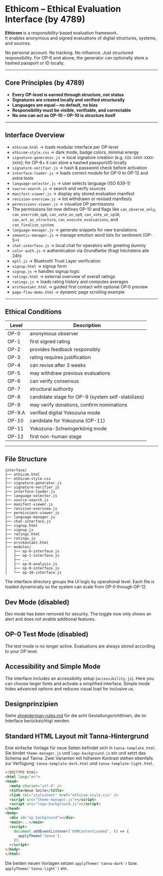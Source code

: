 # Ethicom – Ethical Evaluation Interface (by 4789)

**Ethicom** is a responsibility-based evaluation framework.  
It enables anonymous and signed evaluations of digital structures, systems, and sources.

No personal account. No tracking. No influence.
Just structured responsibility.
For OP-6 and above, the generator can optionally store a hashed passport or ID locally.

---

## Core Principles (by 4789)

- **Every OP-level is earned through structure, not status**
- **Signatures are created locally and verified structurally**
- **Languages are equal – no default, no bias**
- **Responsibility must be visible, verifiable, and correctable**
- **No one can act as OP-10 – OP-10 is structure itself**

---

## Interface Overview

- `ethicom.html` → loads modular interface per OP-level
- `ethicom-style.css` → dark mode, badge colors, minimal energy
- `signature-generator.js` → local signature creation (e.g. `SIG-XXXX-XXXX-XXXX`); for OP-6+ it can store a hashed passport/ID locally
- `signature-verifier.js` → hash & password check before activation
- `interface-loader.js` → loads correct module for OP-0 to OP-12 and extra tools
- `language-selector.js` → user selects language (ISO 639-1)
- `source-search.js` → search and verify sources
- `manifest-viewer.js` → display any stored evaluation manifest
- `revision-overview.js` → list withdrawn or revised manifests
- `permissions-viewer.js` → visualize OP permissions
- The permissions list now defines OP-10 and flags like
  `can_observe_only`, `can_override_op6`, `can_vote_on_op9`,
  `can_vote_on_op10`, `can_act_as_structure`,
  `can_execute_evaluations`, and `can_finalize_system`.
- `language-manager.js` → generate snippets for new translations
- `semantic-manager.js` → manage emotion word lists for sentiment (OP-5+) 
- `chat-interface.js` → local chat for operators with greeting dummy
- `color-auth.js` → authentication via Grundfarbe (fragt höchstens alle 24h)
- `eptl.js` → Bluetooth Trust Layer verification
- `signup.html` → signup form
- `signup.js` → handles signup logic
- `ratings.html` → external overview of overall ratings
- `ratings.js` → loads rating history and computes averages
- `erstkontakt.html` → guided first contact with optional OP‑0 preview
- `page-flow-demo.html` → dynamic page scrolling example

---

## Ethical Conditions

| Level | Description |
|-------|-------------|
| <a id="op-0"></a> OP-0 | anonymous observer |
| <a id="op-1"></a> OP-1 | first signed rating |
| <a id="op-2"></a> OP-2 | provides feedback responsibly |
| <a id="op-3"></a> OP-3 | rating requires justification |
| <a id="op-4"></a> OP-4 | can revise after 3 weeks |
| <a id="op-5"></a> OP-5 | may withdraw previous evaluations |
| <a id="op-6"></a> OP-6 | can verify consensus |
| <a id="op-7"></a> OP-7 | structural authority |
| <a id="op-8"></a> OP-8 | candidate stage for OP-9 (system self-stabilizes) |
| <a id="op-9"></a> OP-9 | may verify donations, confirm nominations |
| <a id="op-9-a"></a> OP-9.A | verified digital Yokozuna mode |
| <a id="op-10"></a> OP-10 | candidate for Yokozuna (OP-11) |
| <a id="op-11"></a> OP-11 | Yokozuna-Schwingerkönig mode |
| <a id="op-12"></a> OP-12 | first non-human stage |

---

## File Structure

```plaintext
interface/
├── ethicom.html
├── ethicom-style.css
├── signature-generator.js
├── signature-verifier.js
├── interface-loader.js
├── language-selector.js
├── source-search.js
├── manifest-viewer.js
├── revision-overview.js
├── permissions-viewer.js
├── language-manager.js
├── chat-interface.js
├── signup.html
├── signup.js
├── ratings.html
├── ratings.js
├── erstkontakt.html
├── modules/
│   ├── op-0-interface.js
│   ├── op-1-interface.js
│   ├── ...
│   ├── op-8-analysis.js
│   ├── op-9-interface.js
│   └── op-10-interface.js
```

The interface directory groups the UI logic by operational level. Each file is
loaded dynamically so the system can scale from OP-0 through OP-12.

## Dev Mode (disabled)

Dev mode has been removed for security. The toggle now only shows an alert and does not enable additional features.

## OP-0 Test Mode (disabled)

The test mode is no longer active. Evaluations are always stored according to your OP level.

## Accessibility and Simple Mode

The interface includes an accessibility setup (`accessibility.js`).
Here you can choose larger fonts and activate a simplified interface.
Simple mode hides advanced options and reduces visual load for inclusive us.

## Designprinzipien

Siehe [shneiderman-rules.md](shneiderman-rules.md) für die acht Gestaltungsrichtlinien, die im Interface berücksichtigt werden.

## Standard HTML Layout mit Tanna-Hintergrund

Eine einfache Vorlage für neue Seiten befindet sich in `tanna-template.html`.
Sie bindet `theme-manager.js` und `logo-background.js` ein und setzt das Schema
auf Tanna. Zwei Varianten mit höherem Kontrast stehen ebenfalls zur Verfügung:
`tanna-template-dark.html` und `tanna-template-light.html`.

```html
<!DOCTYPE html>
<html lang="en">
<head>
  <meta charset="utf-8" />
  <title>Neue Seite</title>
  <link rel="stylesheet" href="ethicom-style.css" />
  <script src="theme-manager.js"></script>
  <script src="logo-background.js"></script>
</head>
<body>
  <div id="op_background"></div>
  <main>...</main>
  <script>
    document.addEventListener('DOMContentLoaded', () => {
      applyTheme('tanna');
    });
  </script>
</body>
</html>
```

Die beiden neuen Vorlagen setzen `applyTheme('tanna-dark')` bzw.
`applyTheme('tanna-light')` ein.

